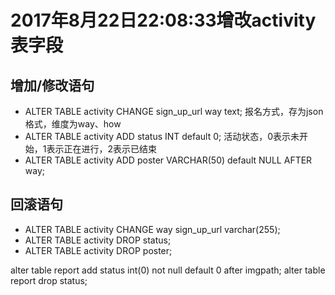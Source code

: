 # 2017年8月22日22:08:33增改activity表字段
## 增加/修改语句
- ALTER TABLE activity CHANGE sign_up_url way text;
报名方式，存为json格式，维度为way、how
- ALTER TABLE activity ADD status INT default 0;
活动状态，0表示未开始，1表示正在进行，2表示已结束
- ALTER TABLE activity ADD poster VARCHAR(50) default NULL AFTER way;

## 回滚语句
- ALTER TABLE activity CHANGE way sign_up_url varchar(255);
- ALTER TABLE activity DROP status;
- ALTER TABLE activity DROP poster;

alter table report add status int(0) not null default 0 after imgpath;
alter table report drop status;

